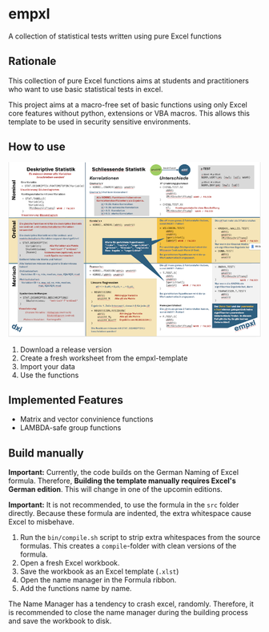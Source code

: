 # empxl 

A collection of statistical tests written using pure Excel functions

## Rationale

This collection of pure Excel functions aims at students and practitioners who want to use basic statistical tests in excel.

This project aims at a macro-free set of basic functions using only Excel core features without python, extensions or VBA macros.
This allows this template to be used in security sensitive environments.


## How to use

[![German Cheat Sheet](empxl_sheet_mini.png)](cheat_sheet_DE.pdf)

1. Download a release version
2. Create a fresh worksheet from the empxl-template
3. Import your data
4. Use the functions

## Implemented Features

- Matrix and vector convinience functions 
- LAMBDA-safe group functions

## Build manually 

**Important:** Currently, the code builds on the German Naming of Excel formula. Therefore, **Building the template manually requires Excel's German edition**. This will change in one of the upcomin editions.

**Important:** It is not recommended, to use the formula in the `src` folder directly. Because these formula are indented, the extra whitespace cause Excel to misbehave.

1. Run the `bin/compile.sh` script to strip extra whitespaces from the source formulas. This creates a `compile`-folder with clean versions of the formula.
2. Open a fresh Excel workbook. 
3. Save the workbook as an Excel template (`.xlst`)
4. Open the name manager in the Formula ribbon.
5. Add the functions name by name.

The Name Manager has a tendency to crash excel, randomly. Therefore, it is recommended to close the name manager during the building process and save the workbook to disk.
